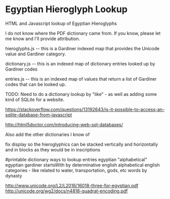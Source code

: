 # Egyptian Hieroglyph Lookup
HTML and Javascript lookup of Egyptian Hieroglyphs

I do not know where the PDF dictionary came from.  If you know, please let me know and I'll provide attribution.

hieroglyphs.js -- this is a Gardiner indexed map that provides the Unicode value and Gardiner category.

dictionary.js -- this is an indexed map of dictionary entries looked up by Gardiner codes 

entries.js -- this is an indexed map of values that return a list of Gardiner codes that can be looked up.

TODO: Need to do a dictionary lookup by "like" - as well as adding some kind of SQLite for a website.

https://stackoverflow.com/questions/13192643/is-it-possible-to-access-an-sqlite-database-from-javascript

http://html5doctor.com/introducing-web-sql-databases/

Also add the other dictionaries I know of

fix display so the hieroglyphics can be stacked vertically and horizontally and in blocks as they would be in inscriptions

#printable dictionary
ways to lookup entries
egyptian "alphabetical"
egyptian gardiner startsWith
by determinative
english alphabetical
english categories - like related to water, transportation, gods, etc
words by dynasty


http://www.unicode.org/L2/L2016/16018-three-for-egyptian.pdf
http://unicode.org/wg2/docs/n4818-quadrat-encoding.pdf